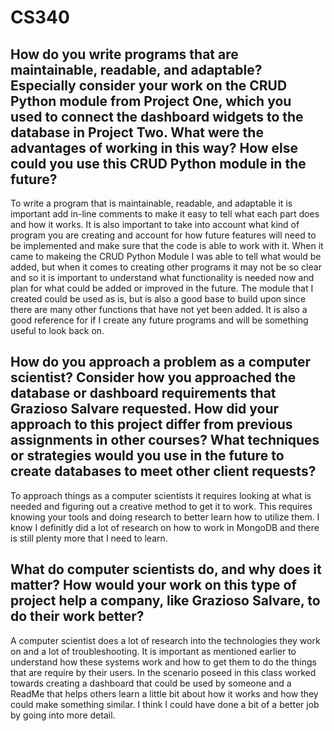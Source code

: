 # CS340

## How do you write programs that are maintainable, readable, and adaptable? Especially consider your work on the CRUD Python module from Project One, which you used to connect the dashboard widgets to the database in Project Two. What were the advantages of working in this way? How else could you use this CRUD Python module in the future?

To write a program that is maintainable, readable, and adaptable it is important add in-line comments to make it easy to tell what each part does and how it works. It is also important to take into account what kind of program you are creating and account for how future features will need to be implemented and make sure that the code is able to work with it. When it came to makeing the CRUD Python Module I was able to tell what would be added, but when it comes to creating other programs it may not be so clear and so it is important to understand what functionality is needed now and plan for what could be added or improved in the future. The module that I created could be used as is, but is also a good base to build upon since there are many other functions that have not yet been added. It is also a good reference for if I create any future programs and will be something useful to look back on.

## How do you approach a problem as a computer scientist? Consider how you approached the database or dashboard requirements that Grazioso Salvare requested. How did your approach to this project differ from previous assignments in other courses? What techniques or strategies would you use in the future to create databases to meet other client requests?

To approach things as a computer scientists it requires looking at what is needed and figuring out a creative method to get it to work. This requires knowing your tools and doing research to better learn how to utilize them. I know I definitly did a lot of research on how to work in MongoDB and there is still plenty more that I need to learn.

## What do computer scientists do, and why does it matter? How would your work on this type of project help a company, like Grazioso Salvare, to do their work better?

A computer scientist does a lot of research into the technologies they work on and a lot of troubleshooting. It is important as mentioned earlier to understand how these systems work and how to get them to do the things that are require by their users. In the scenario poseed in this class worked towards creating a dashboard that could be used by someone and a ReadMe that helps others learn a little bit about how it works and how they could make something similar. I think I could have done a bit of a better job by going into more detail.
